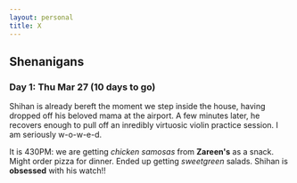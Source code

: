 ```yaml
---
layout: personal
title: X
---
```



## Shenanigans

### Day 1: Thu Mar 27 (10 days to go)

Shihan is already bereft the moment we step inside the house, having dropped off his beloved mama at the airport. 
A few minutes later, he recovers enough to pull off an inredibly virtuosic violin practice session. I am seriously w-o-w-e-d.

It is 430PM: we are getting _chicken samosas_ from **Zareen's** as a snack. Might order pizza for dinner.
Ended up getting _sweetgreen_ salads. Shihan is **obsessed** with his watch!!
